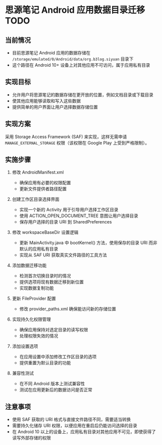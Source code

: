 # 思源笔记 Android 应用数据目录迁移 TODO

## 当前情况

- 目前思源笔记 Android 应用的数据存储在 `/storage/emulated/0/Android/data/org.b3log.siyuan` 目录下
- 这个路径在 Android 10+ 设备上对其他应用不可访问，属于应用私有目录

## 实现目标

- 允许用户将思源笔记的数据存储在更开放的位置，例如文档目录或下载目录
- 使其他应用能够读取和写入这些数据
- 提供简单的用户界面让用户选择数据存储位置

## 实现方案

采用 Storage Access Framework (SAF) 来实现，这样无需申请 `MANAGE_EXTERNAL_STORAGE` 权限（该权限在 Google Play 上受到严格限制）。

## 实施步骤

1. 修改 AndroidManifest.xml
   - 确保应用有必要的权限配置
   - 更新文件提供者路径配置

2. 创建工作区目录选择界面
   - 实现一个新的 Activity 用于引导用户选择工作区目录
   - 使用 ACTION_OPEN_DOCUMENT_TREE 意图让用户选择目录
   - 保存用户选择的目录 URI 到 SharedPreferences

3. 修改 workspaceBaseDir 设置逻辑
   - 更新 MainActivity.java 中 bootKernel() 方法，使用保存的目录 URI 而非默认的应用私有目录
   - 实现从 SAF URI 获取真实文件路径的工具方法

4. 添加数据迁移功能
   - 检测首次切换目录时的情况
   - 提供选项将现有数据迁移到新位置
   - 实现数据复制功能

5. 更新 FileProvider 配置
   - 修改 provider_paths.xml 确保能访问新的存储位置

6. 实现持久化权限管理
   - 确保应用保持对选定目录的读写权限
   - 处理权限失效的情况

7. 添加设置选项
   - 在应用设置中添加修改工作区目录的选项
   - 提供重置为默认目录的功能

8. 兼容性测试
   - 在不同 Android 版本上测试兼容性
   - 测试在应用更新后的数据访问是否正常

## 注意事项

- 使用 SAF 获取的 URI 格式与直接文件路径不同，需要适当转换
- 需要持久化储存 URI 权限，以便应用在重启后仍能访问选择的目录
- 在 Android 10 以上的设备上，应用私有目录对其他应用不可见，即使获得了读写外部存储的权限
